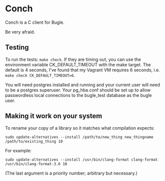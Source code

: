 # Conch

Conch is a C client for Bugle.

Be very afraid.

## Testing

To run the tests: `make check`. If they are timing out, you can use the
environment variable CK_DEFAULT_TIMEOUT with the make target. The default is 4
seconds, I've found that my Vagrant VM requires 6 seconds, i.e. `make check
CK_DEFAULT_TIMEOUT=6`.

You will need postgres installed and running and your current user will need to be a
postgres superuser. Your pg\_hba.conf should be set up to allow passwordless local
connections to the bugle\_test database as the bugle user.

## Making it work on your system

To rename your copy of a library so it matches what compilation expects:

    sudo update-alternatives --install /path/to/new_thing new_thingname /path/to/existing_thing 10

For example:

    sudo update-alternatives --install /usr/bin/clang-format clang-format /usr/bin/clang-format-3.6 10

(The last argument is a priority number; arbitrary but necessary.)
